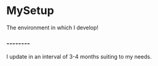 # MySetup
The environment in which I develop!

### --------
I update in an interval of 3-4 months suiting to my needs.
